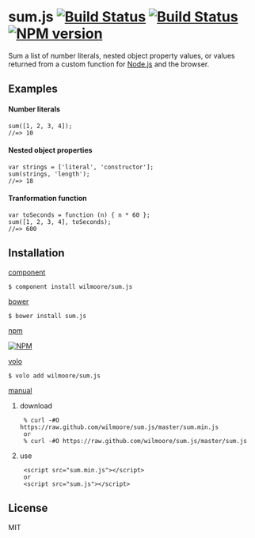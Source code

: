 # sum.js [![Build Status](https://travis-ci.org/wilmoore/sum.js.png?branch=master)](https://travis-ci.org/wilmoore/sum.js) [![Build Status](https://david-dm.org/wilmoore/sum.js.png)](https://david-dm.org/wilmoore/sum.js) [![NPM version](https://badge.fury.io/js/sum.js.png)](http://badge.fury.io/js/sum.js)

  Sum a list of number literals, nested object property values, or values returned from a custom function for [Node.js][] and the browser.

## Examples

#### Number literals

    sum([1, 2, 3, 4]);
    //=> 10

#### Nested object properties

    var strings = ['literal', 'constructor'];
    sum(strings, 'length');
    //=> 18

#### Tranformation function

    var toSeconds = function (n) { n * 60 };
    sum([1, 2, 3, 4], toSeconds);
    //=> 600

## Installation

[component](http://component.io/wilmoore/sum.js)

    $ component install wilmoore/sum.js

[bower](http://sindresorhus.com/bower-components/)

    $ bower install sum.js

[npm](https://npmjs.org/package/sum.js)

[![NPM](https://nodei.co/npm/sum.js.png?downloads=true)](https://nodei.co/npm/sum.js/)

[volo](http://volojs.org)

    $ volo add wilmoore/sum.js

[manual][]

1. download

        % curl -#O https://raw.github.com/wilmoore/sum.js/master/sum.min.js
        or
        % curl -#O https://raw.github.com/wilmoore/sum.js/master/sum.js

2. use

        <script src="sum.min.js"></script>
        or
        <script src="sum.js"></script>

## License

  MIT

[Node.js]:  http://nodejs.org
[manual]:   http://yuiblog.com/blog/2006/06/01/global-domination/

